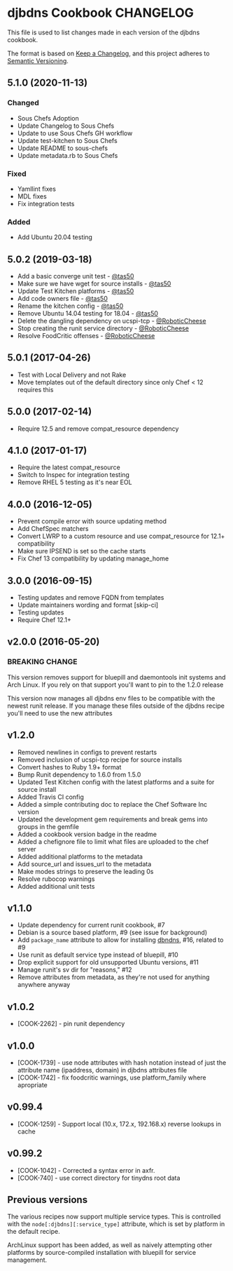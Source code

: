 # djbdns Cookbook CHANGELOG

This file is used to list changes made in each version of the djbdns cookbook.

The format is based on [Keep a Changelog](https://keepachangelog.com/en/1.0.0/),
and this project adheres to [Semantic Versioning](https://semver.org/spec/v2.0.0.html).

## 5.1.0 (2020-11-13)

### Changed

- Sous Chefs Adoption
- Update Changelog to Sous Chefs
- Update to use Sous Chefs GH workflow
- Update test-kitchen to Sous Chefs
- Update README to sous-chefs
- Update metadata.rb to Sous Chefs

### Fixed

- Yamllint fixes
- MDL fixes
- Fix integration tests

### Added

- Add Ubuntu 20.04 testing

## 5.0.2 (2019-03-18)

- Add a basic converge unit test - [@tas50](https://github.com/tas50)
- Make sure we have wget for source installs - [@tas50](https://github.com/tas50)
- Update Test Kitchen platforms - [@tas50](https://github.com/tas50)
- Add code owners file - [@tas50](https://github.com/tas50)
- Rename the kitchen config - [@tas50](https://github.com/tas50)
- Remove Ubuntu 14.04 testing for 18.04 - [@tas50](https://github.com/tas50)
- Delete the dangling dependency on ucspi-tcp - [@RoboticCheese](https://github.com/RoboticCheese)
- Stop creating the runit service directory - [@RoboticCheese](https://github.com/RoboticCheese)
- Resolve FoodCritic offenses - [@RoboticCheese](https://github.com/RoboticCheese)

## 5.0.1 (2017-04-26)

- Test with Local Delivery and not Rake
- Move templates out of the default directory since only Chef < 12 requires this

## 5.0.0 (2017-02-14)

- Require 12.5 and remove compat_resource dependency

## 4.1.0 (2017-01-17)

- Require the latest compat_resource
- Switch to Inspec for integration testing
- Remove RHEL 5 testing as it's near EOL

## 4.0.0 (2016-12-05)

- Prevent compile error with source updating method
- Add ChefSpec matchers
- Convert LWRP to a custom resource and use compat_resource for 12.1+ compatibility
- Make sure IPSEND is set so the cache starts
- Fix Chef 13 compatibility by updating manage_home

## 3.0.0 (2016-09-15)

- Testing updates and remove FQDN from templates
- Update maintainers wording and format [skip-ci]
- Testing updates
- Require Chef 12.1+

## v2.0.0 (2016-05-20)

### BREAKING CHANGE

This version removes support for bluepill and daemontools init systems and Arch Linux. If you rely on that support you'll want to pin to the 1.2.0 release

This version now manages all djbdns env files to be compatible with the newest runit release. If you manage these files outside of the djbdns recipe you'll need to use the new attributes

## v1.2.0

- Removed newlines in configs to prevent restarts
- Removed inclusion of ucspi-tcp recipe for source installs
- Convert hashes to Ruby 1.9+ format
- Bump Runit dependency to 1.6.0 from 1.5.0
- Updated Test Kitchen config with the latest platforms and a suite for source install
- Added Travis CI config
- Added a simple contributing doc to replace the Chef Software Inc version
- Updated the development gem requirements and break gems into groups in the gemfile
- Added a cookbook version badge in the readme
- Added a chefignore file to limit what files are uploaded to the chef server
- Added additional platforms to the metadata
- Add source_url and issues_url to the metadata
- Make modes strings to preserve the leading 0s
- Resolve rubocop warnings
- Added additional unit tests

## v1.1.0

- Update dependency for current runit cookbook, #7
- Debian is a source based platform, #9 (see issue for background)
- Add `package_name` attribute to allow for installing [dbndns](http://en.wikipedia.org/wiki/Dbndns), #16, related to #9
- Use runit as default service type instead of bluepill, #10
- Drop explicit support for old unsupported Ubuntu versions, #11
- Manage runit's sv dir for "reasons," #12
- Remove attributes from metadata, as they're not used for anything anywhere anyway

## v1.0.2

- [COOK-2262] - pin runit dependency

## v1.0.0

- [COOK-1739] - use node attributes with hash notation instead of just the attribute name (ipaddress, domain) in djbdns attributes file
- [COOK-1742] - fix foodcritic warnings, use platform_family where apropriate

## v0.99.4

- [COOK-1259] - Support local (10.x, 172.x, 192.168.x) reverse lookups in cache

## v0.99.2

- [COOK-1042] - Corrected a syntax error in axfr.
- [COOK-740] - use correct directory for tinydns root data

## Previous versions

The various recipes now support multiple service types. This is controlled with the `node[:djbdns][:service_type]` attribute, which is set by platform in the default recipe.

ArchLinux support has been added, as well as naively attempting other platforms by source-compiled installation with bluepill for service management.
